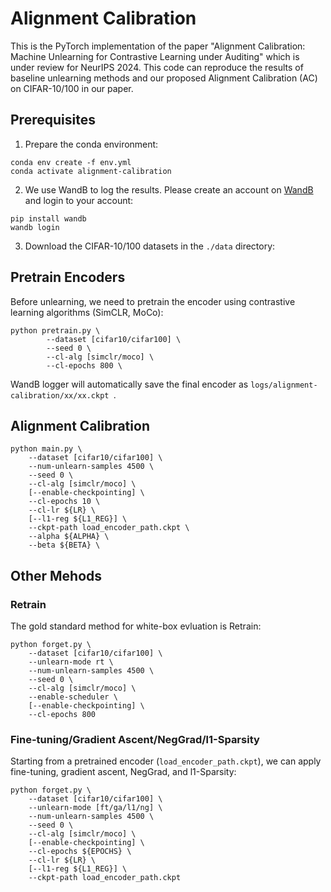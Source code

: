 # Alignment Calibration
This is the PyTorch implementation of the paper "Alignment Calibration: Machine Unlearning for Contrastive Learning under Auditing" which is under review for NeurIPS 2024.
This code can reproduce the results of baseline unlearning methods and our proposed Alignment Calibration (AC) on CIFAR-10/100 in our paper.

## Prerequisites
1. Prepare the conda environment:
```
conda env create -f env.yml
conda activate alignment-calibration
```
2. We use WandB to log the results. Please create an account on [WandB](https://wandb.ai/) and login to your account:
```
pip install wandb
wandb login
```
3. Download the CIFAR-10/100 datasets in the ```./data``` directory:






## Pretrain Encoders
Before unlearning, we need to pretrain the encoder using contrastive learning algorithms (SimCLR, MoCo):
```
python pretrain.py \
        --dataset [cifar10/cifar100] \
        --seed 0 \
        --cl-alg [simclr/moco] \
        --cl-epochs 800 \
```
WandB logger will automatically save the final encoder as ```logs/alignment-calibration/xx/xx.ckpt ```.

## Alignment Calibration
```
python main.py \
    --dataset [cifar10/cifar100] \
    --num-unlearn-samples 4500 \
    --seed 0 \
    --cl-alg [simclr/moco] \
    [--enable-checkpointing] \
    --cl-epochs 10 \
    --cl-lr ${LR} \
    [--l1-reg ${L1_REG}] \
    --ckpt-path load_encoder_path.ckpt \
    --alpha ${ALPHA} \
    --beta ${BETA} \
```





## Other Mehods
### Retrain
The gold standard method for white-box evluation is Retrain:
```
python forget.py \
    --dataset [cifar10/cifar100] \
    --unlearn-mode rt \
    --num-unlearn-samples 4500 \
    --seed 0 \
    --cl-alg [simclr/moco] \
    --enable-scheduler \
    [--enable-checkpointing] \
    --cl-epochs 800 
```
### Fine-tuning/Gradient Ascent/NegGrad/l1-Sparsity
Starting from a pretrained encoder (```load_encoder_path.ckpt```), we can apply fine-tuning, gradient ascent, NegGrad, and l1-Sparsity:
```
python forget.py \
    --dataset [cifar10/cifar100] \
    --unlearn-mode [ft/ga/l1/ng] \
    --num-unlearn-samples 4500 \
    --seed 0 \
    --cl-alg [simclr/moco] \
    [--enable-checkpointing] \
    --cl-epochs ${EPOCHS} \
    --cl-lr ${LR} \
    [--l1-reg ${L1_REG}] \
    --ckpt-path load_encoder_path.ckpt
```

